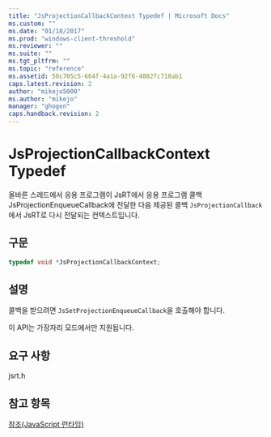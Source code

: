 ```yaml
---
title: "JsProjectionCallbackContext Typedef | Microsoft Docs"
ms.custom: ""
ms.date: "01/18/2017"
ms.prod: "windows-client-threshold"
ms.reviewer: ""
ms.suite: ""
ms.tgt_pltfrm: ""
ms.topic: "reference"
ms.assetid: 50c705c5-664f-4a1a-92f6-4882fc718ab1
caps.latest.revision: 2
author: "mikejo5000"
ms.author: "mikejo"
manager: "ghogen"
caps.handback.revision: 2
---
```

# JsProjectionCallbackContext Typedef
올바른 스레드에서 응용 프로그램이 JsRT에서 응용 프로그램 콜백 JsProjectionEnqueueCallback에 전달한 다음 제공된 콜백 `JsProjectionCallback`에서 JsRT로 다시 전달되는 컨텍스트입니다.  
  
## 구문  
  
```cpp  
typedef void *JsProjectionCallbackContext;  
```  
  
## 설명  
 콜백을 받으려면 `JsSetProjectionEnqueueCallback`을 호출해야 합니다.  
  
 이 API는 가장자리 모드에서만 지원됩니다.  
  
## 요구 사항  
 jsrt.h  
  
## 참고 항목  
 [참조\(JavaScript 런타임\)](../chakra-hosting/reference-javascript-runtime.md)